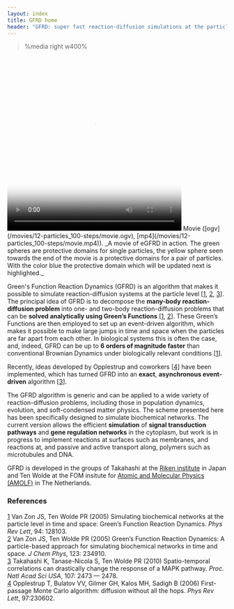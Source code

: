 ```yaml
---
layout: index
title: GFRD home
header: "GFRD: super fast reaction-diffusion simulations at the particle level" 
---
```


>%media right w400%
<video class="video" poster="/movies/12-particles_100-steps/step.0000.png" width="400" height="400" controls preload>
  <source src="/movies/12-particles_100-steps/movie.ogv" type='video/ogg; codecs="theora, vorbis"'></source>
  <source src="/movies/12-particles_100-steps/movie.mp4" type='video/mp4; codecs="avc1.42E01E, mp4a.40.2"'/>
</video>  
Movie ([ogv](/movies/12-particles_100-steps/movie.ogv), [mp4](/movies/12-particles_100-steps/movie.mp4)). _A movie of eGFRD in action. The green spheres are protective domains for single particles, the yellow sphere seen towards the end of the movie is a protective domains for a pair of particles. With the color blue the protective domain which will be updated next is highlighted._

Green's Function Reaction Dynamics (GFRD) is an algorithm that makes it possible to simulate reaction-diffusion systems at the particle level [[1](#1), [2](#2), [3](#3)]. The principal idea of GFRD is to decompose the **many-body reaction-diffusion problem** into one- and two-body reaction-diffusion problems that can be **solved analytically using Green’s Functions** [[1](#1), [2](#2)]. These Green’s Functions are then employed to set up an event-driven algorithm, which makes it possible to make large jumps in time and space when the particles are far apart from each other. In biological systems this is often the case, and, indeed, GFRD can be up to **6 orders of magnitude faster** than conventional Brownian Dynamics under biologically relevant conditions [[1](#1)].

Recently, ideas developed by Opplestrup and coworkers [[4](#4)] have been implemented, which has turned GFRD into an **exact**, **asynchronous event-driven** algorithm [[3](#3)].

The GFRD algorithm is generic and can be applied to a wide variety of reaction-diffusion problems, including those in population dynamics, evolution, and soft-condensed matter physics. The scheme presented here has been specifically designed to simulate biochemical networks. The current version allows the efficient **simulation** of **signal transduction pathways** and **gene regulation networks** in the cytoplasm, but work is in progress to implement reactions at surfaces such as membranes, and reactions at, and passive and active transport along, polymers such as microtubules and DNA.

GFRD is developed in the groups of Takahashi at the [Riken institute](http://www.riken.jp) in Japan and Ten Wolde at the FOM insitute for [Atomic and Molecular Physics (AMOLF)](http://www.amolf.nl) in The Netherlands.

### References
[1](id:1) Van Zon JS, Ten Wolde PR (2005) Simulating biochemical networks at the particle level in time and space: Green’s Function Reaction Dynamics. _Phys Rev Lett_, 94: 128103.  
[2](id:2) Van Zon JS,  Ten Wolde PR (2005) Green’s Function Reaction Dynamics: A particle-based approach for simulating biochemical networks in time and space. _J Chem Phys_, 123: 234910.  
[3](id:3) Takahashi K, Tanase-Nicola S, Ten Wolde PR (2010) Spatio-temporal correlations can drastically change the response of a MAPK pathway. _Proc. Natl Acad Sci USA_, 107: 2473 — 2478.  
[4](id:4) Opplestrup T, Bulatov VV, Gilmer GH, Kalos MH, Sadigh B (2006) First-passage Monte Carlo algorithm: diffusion without all the hops. _Phys Rev Lett_, 97:230602.
